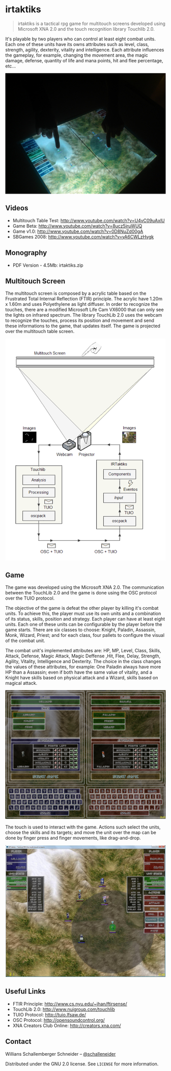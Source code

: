 # irtaktiks
> irtaktiks is a tactical rpg game for multitouch screens developed using Microsoft XNA 2.0 and the touch recognition library Touchlib 2.0.

It's playable by two players who can control at least eight combat units. Each one of these units have its owns attributes such as level, class, strength, agility, dexterity, vitality and intelligence. Each attribute influences the gameplay, for example, changing the movement area, the magic damage, defense, quantity of life and mana points, hit and flee percentage, etc...

![](/docs/images/game.png)

## Videos

* Multitouch Table Test: http://www.youtube.com/watch?v=U4vC09uAxlU
* Game Beta: http://www.youtube.com/watch?v=8ucz5iruWUQ
* Game v1.0: http://www.youtube.com/watch?v=0D8NuZd00gA
* SBGames 2008: http://www.youtube.com/watch?v=yA6CWLzHvgk

## Monography

* PDF Version - 4.5Mb: irtaktiks.zip

## Multitouch Screen

The multitouch screen is composed by a acrylic table based on the Frustrated Total Internal Reflection (FTIR) principle. The acrylic have 1.20m x 1.60m and uses Polyethylene as light diffuser. In order to recognize the touches, there are a modified Microsoft Life Cam VX6000 that can only see the lights on infrared spectrum. The library TouchLib 2.0 uses the webcam to recognize the touches, process its position and movement and send these informations to the game, that updates itself. The game is projected over the multitouch table screen.

![](/docs/images/architecture.png)

## Game

The game was developed using the Microsoft XNA 2.0. The communication between the TouchLib 2.0 and the game is done using the OSC protocol over the TUIO protocol.

The objective of the game is defeat the other player by killing it's combat units. To achieve this, the player must use its own units and a combination of its status, skills, position and strategy. Each player can have at least eight units. Each one of these units can be configurable by the player before the game starts. There are six classes to choose: Knight, Paladin, Assassin, Monk, Wizard, Priest; and for each class, four pallets to configure the visual of the combat unit.

The combat unit's implemented attributes are: HP, MP, Level, Class, Skills, Attack, Defense, Magic Attack, Magic Deffense ,Hit, Flee, Delay, Strength, Agility, Vitality, Intelligence and Dexterity. The choice in the class changes the values of these attributes, for example: One Paladin always have more HP than a Assassin; even if both have the same value of vitality, and a Knight have skills based on physical attack and a Wizard, skills based on magical attack.

![](/docs/images/unit-config.png)

The touch is used to interact with the game. Actions such select the units, choose the skills and its targets; and move the unit over the map can be done by finger press and finger movements, like drag-and-drop.

![](/docs/images/game-play.png)

## Useful Links

* FTIR Principle: http://www.cs.nyu.edu/~jhan/ftirsense/
* TouchLib 2.0: http://www.nuigroup.com/touchlib
* TUIO Protocol: http://tuio.lfsaw.de/
* OSC Protocol: http://opensoundcontrol.org/
* XNA Creators Club Online: http://creators.xna.com/

## Contact

Willians Schallemberger Schneider – [@schalleneider](https://twitter.com/schalleneider)

Distributed under the GNU 2.0 license. See ``LICENSE`` for more information.
